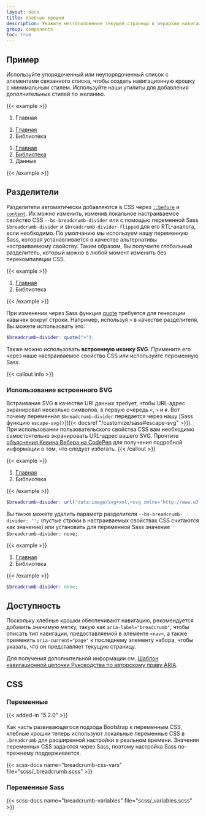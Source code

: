 ```yaml
---
layout: docs
title: Хлебные крошки
description: Укажите местоположение текущей страницы в иерархии навигации, которая автоматически добавляет разделители через CSS.
group: components
toc: true
---
```


## Пример

Используйте упорядоченный или неупорядоченный список с элементами связанного списка, чтобы создать навигационную крошку с минимальным стилем. Используйте наши утилиты для добавления дополнительных стилей по желанию.

{{< example >}}
<nav aria-label="breadcrumb">
  <ol class="breadcrumb">
    <li class="breadcrumb-item active" aria-current="page">Главная</li>
  </ol>
</nav>

<nav aria-label="breadcrumb">
  <ol class="breadcrumb">
    <li class="breadcrumb-item"><a href="#">Главная</a></li>
    <li class="breadcrumb-item active" aria-current="page">Библиотека</li>
  </ol>
</nav>

<nav aria-label="breadcrumb">
  <ol class="breadcrumb">
    <li class="breadcrumb-item"><a href="#">Главная</a></li>
    <li class="breadcrumb-item"><a href="#">Библиотека</a></li>
    <li class="breadcrumb-item active" aria-current="page">Данные</li>
  </ol>
</nav>
{{< /example >}}

## Разделители

Разделители автоматически добавляются в CSS через [`::before`](https://developer.mozilla.org/en-US/docs/Web/CSS/::before) и [`content`](https://developer.mozilla.org/en-US/docs/Web/CSS/content). Их можно изменить, изменив локальное настраиваемое свойство CSS `--bs-breadcrumb-divider` или с помощью переменной Sass `$breadcrumb-divider` и `$breadcrumb-divider-flipped` для его RTL-аналога, если необходимо. По умолчанию мы используем нашу переменную Sass, которая устанавливается в качестве альтернативы настраиваемому свойству. Таким образом, Вы получаете глобальный разделитель, который можно в любой момент изменить без перекомпиляции CSS.

{{< example >}}
<nav style="--bs-breadcrumb-divider: '>';" aria-label="breadcrumb">
  <ol class="breadcrumb">
    <li class="breadcrumb-item"><a href="#">Главная</a></li>
    <li class="breadcrumb-item active" aria-current="page">Библиотека</li>
  </ol>
</nav>
{{< /example >}}

При изменении через Sass функция [quote](https://sass-lang.com/documentation/modules/string#quote) требуется для генерации кавычек вокруг строки. Например, используя `>` в качестве разделителя, Вы можете использовать это:

```scss
$breadcrumb-divider: quote(">");
```

Также можно использовать **встроенную иконку SVG**. Примените его через наше настраиваемое свойство CSS или используйте переменную Sass.

{{< callout info >}}

### Использование встроенного SVG

Встраивание SVG в качестве URI данных требует, чтобы URL-адрес экранировал несколько символов, в первую очередь `<`, `>` и `#`. Вот почему переменная `$breadcrumb-divider` передается через нашу [Sass функцию `escape-svg()`]({{< docsref "/customize/sass#escape-svg" >}}). При использовании пользовательского свойства CSS вам необходимо самостоятельно экранировать URL-адрес вашего SVG. Прочтите [объяснения Кевина Вебера на CodePen](https://codepen.io/kevinweber/pen/dXWoRw ) для получения подробной информации о том, что следует избегать.
{{< /callout >}}

{{< example >}}
<nav style="--bs-breadcrumb-divider: url(&#34;data:image/svg+xml,%3Csvg xmlns='http://www.w3.org/2000/svg' width='8' height='8'%3E%3Cpath d='M2.5 0L1 1.5 3.5 4 1 6.5 2.5 8l4-4-4-4z' fill='%236c757d'/%3E%3C/svg%3E&#34;);" aria-label="breadcrumb">
  <ol class="breadcrumb">
    <li class="breadcrumb-item"><a href="#">Главная</a></li>
    <li class="breadcrumb-item active" aria-current="page">Библиотека</li>
  </ol>
</nav>
{{< /example >}}

```scss
$breadcrumb-divider: url("data:image/svg+xml,<svg xmlns='http://www.w3.org/2000/svg' width='8' height='8'><path d='M2.5 0L1 1.5 3.5 4 1 6.5 2.5 8l4-4-4-4z' fill='#{$breadcrumb-divider-color}'/></svg>");
```

Вы также можете удалить параметр разделителя `--bs-breadcrumb-divider: '';` (пустые строки в настраиваемых свойствах CSS считаются как значение) или установить для переменной Sass значение `$breadcrumb-divider: none;`.

{{< example >}}
<nav style="--bs-breadcrumb-divider: '';" aria-label="breadcrumb">
  <ol class="breadcrumb">
    <li class="breadcrumb-item"><a href="#">Главная</a></li>
    <li class="breadcrumb-item active" aria-current="page">Библиотека</li>
  </ol>
</nav>
{{< /example >}}


```scss
$breadcrumb-divider: none;
```

## Доступность

Поскольку хлебные крошки обеспечивают навигацию, рекомендуется добавить значимую метку, такую как `aria-label="breadcrumb"`, чтобы описать тип навигации, предоставляемой в элементе `<nav>`, а также применить `aria-current="page"` к последнему элементу набора, чтобы указать, что он представляет текущую страницу.

Для получения дополнительной информации см. [Шаблон навигационной цепочки Руководства по авторскому праву ARIA](https://www.w3.org/WAI/ARIA/apg/patterns/breadcrumb/).

## CSS

### Переменные

{{< added-in "5.2.0" >}}

Как часть развивающегося подхода Bootstrap к переменным CSS, хлебные крошки теперь используют локальные переменные CSS в `.breadcrumb` для расширенной настройки в реальном времени. Значения переменных CSS задаются через Sass, поэтому настройка Sass по-прежнему поддерживается.

{{< scss-docs name="breadcrumb-css-vars" file="scss/_breadcrumb.scss" >}}

### Переменные Sass

{{< scss-docs name="breadcrumb-variables" file="scss/_variables.scss" >}}
